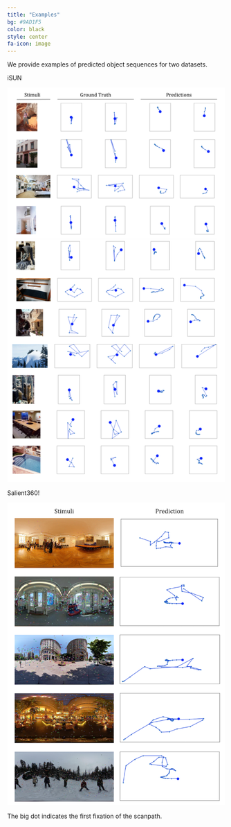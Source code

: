 ```yaml
---
title: "Examples"
bg: #9AD1F5
color: black
style: center
fa-icon: image
---
```



We provide examples of predicted object sequences for two datasets.

iSUN

![CVPPP results](./img/ex_isun.png)

Salient360!

![Pascal results](./img/ex_360.png)


The big dot indicates the first fixation of the scanpath. 
